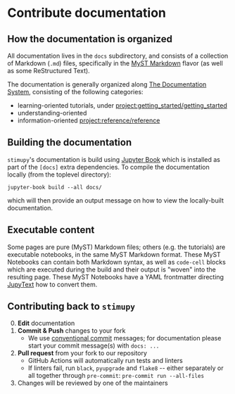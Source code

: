 # Contribute documentation

## How the documentation is organized
All documentation lives in the `docs` subdirectory,
and consists of a collection of Markdown (`.md`) files,
specifically in the [MyST Markdown](https://jupyterbook.org/en/stable/content/myst.html) flavor
(as well as some ReStructured Text).

The documentation is generally organized along [The Documentation System](https://documentation.divio.com/),
consisting of the following categories:
- learning-oriented tutorials, under <project:getting_started/getting_started>
- understanding-oriented [](../user_guide/user_guide)
- information-oriented <project:reference/reference>


## Building the documentation
`stimupy`'s documentation is build using [Jupyter Book](https://jupyterbook.org/en/stable/intro.html)
which is installed as part of the `[docs]` extra dependencies.
To compile the documentation locally (from the toplevel directory):
```
jupyter-book build --all docs/
```
which will then provide an output message on how to view the locally-built documentation.

## Executable content
Some pages are pure (MyST) Markdown files;
others (e.g. the tutorials) are executable notebooks, in the same MyST Markdown format.
These MyST Notebooks can contain both Markdown syntax,
as well as `code-cell` blocks which are executed during the build
and their output is "woven" into the resulting page.
These MyST Notebooks have a YAML frontmatter
directing [JupyText](https://jupytext.readthedocs.io/en/latest/)
how to convert them.

## Contributing back to `stimupy`

0. **Edit** documentation
1. **Commit & Push** changes to your fork
    - We use [conventional commit](https://www.conventionalcommits.org/en/v1.0.0/) messages;
    for documentation please start your commit message(s) with `docs: ...`
2. **Pull request** from your fork to our repository
    - GitHub Actions will automatically run tests and linters
    - If linters fail, run `black`, `pyupgrade` and `flake8` --
      either separately or all together through `pre-commit`:
      `pre-commit run --all-files`
3. Changes will be reviewed by one of the maintainers